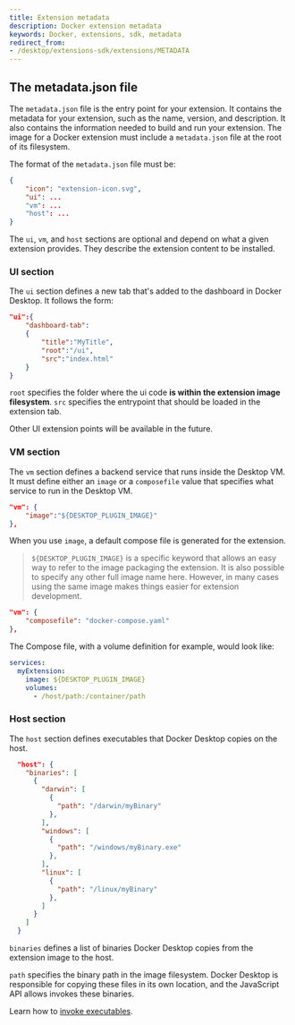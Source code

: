 ```yaml
---
title: Extension metadata
description: Docker extension metadata
keywords: Docker, extensions, sdk, metadata
redirect_from:
- /desktop/extensions-sdk/extensions/METADATA
---
```


## The metadata.json file

The `metadata.json` file is the entry point for your extension. It contains the metadata for your extension, such as the
name, version, and description. It also contains the information needed to build and run your extension. The image for
a Docker extension must include a `metadata.json` file at the root of its filesystem.

The format of the `metadata.json` file must be:

```json
{
    "icon": "extension-icon.svg",
    "ui": ...
    "vm": ...
    "host": ...
}
```

The `ui`, `vm`, and `host` sections are optional and depend on what a given extension provides. They describe the extension content to be installed.

### UI section

The `ui` section defines a new tab that's added to the dashboard in Docker Desktop. It follows the form:

```json
"ui":{
    "dashboard-tab":
    {
        "title":"MyTitle",
        "root":"/ui",
        "src":"index.html"
    }
}
```

`root` specifies the folder where the ui code **is within the extension image filesystem**.
`src` specifies the entrypoint that should be loaded in the extension tab.

Other UI extension points will be available in the future.

### VM section

The `vm` section defines a backend service that runs inside the Desktop VM. It must define either an `image` or a
`composefile` value that specifies what service to run in the Desktop VM.

```json
"vm": {
    "image":"${DESKTOP_PLUGIN_IMAGE}"
},
```

When you use `image`, a default compose file is generated for the extension.

> `${DESKTOP_PLUGIN_IMAGE}` is a specific keyword that allows an easy way to refer to the image packaging the extension.
> It is also possible to specify any other full image name here. However, in many cases using the same image makes
> things easier for extension development.

```json
"vm": {
    "composefile": "docker-compose.yaml"
},
```

The Compose file, with a volume definition for example, would look like:

```yaml
services:
  myExtension:
    image: ${DESKTOP_PLUGIN_IMAGE}
    volumes:
      - /host/path:/container/path
```

### Host section

The `host` section defines executables that Docker Desktop copies on the host.

```json
  "host": {
    "binaries": [
      {
        "darwin": [
          {
            "path": "/darwin/myBinary"
          },
        ],
        "windows": [
          {
            "path": "/windows/myBinary.exe"
          },
        ],
        "linux": [
          {
            "path": "/linux/myBinary"
          },
        ]
      }
    ]
  }
```

`binaries` defines a list of binaries Docker Desktop copies from the extension image to the host.

`path` specifies the binary path in the image filesystem. Docker Desktop is responsible for copying these files in its own location, and the JavaScript API allows invokes these binaries.

Learn how to [invoke executables](../guides/invoke-host-binaries.md).